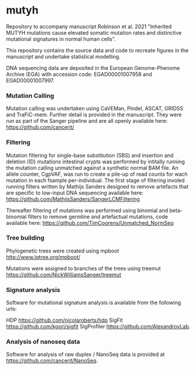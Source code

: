 # mutyh

Repository to accompany manuscript Robinson et al. 2021 "Inherited MUTYH mutations cause elevated somatic mutation rates and distinctive mutational signatures in normal human cells".

This repository contains the source data and code to recreate figures in the manuscript and undertake statistical modelling. 

DNA sequencing data are deposited in the European Genome-Phenome Archive (EGA) with accession code: EGAD00001007958 and EGAD00001007997.

### Mutation Calling ###
Mutation calling was undertaken using CaVEMan, Pindel, ASCAT, GRIDSS and TraFiC-mem. Further detail is provided in the manuscript. They were run as part of the Sanger pipeline and are all openly available here: https://github.com/cancerit/

### Filtering ###
Mutation filtering for single-base substitution (SBS) and insertion and deletion (ID) mutations intestinal crypts was performed by intitally running the mutation calling unmatched against a synthetic normal BAM file. An allele counter, CgpVAF, was run to create a pile-up of read counts for wach mutation in each fsample per-individual. The first stage of filtering involed running filters written by Mathijs Sanders designed to remove artefacts that are specific to low-input DNA sequencing available here:  https://github.com/MathijsSanders/SangerLCMFiltering 

Thereafter filtering of mutations was performed using binomial and beta-binomial filters to remove germline and artefactual mutations, code available here: https://github.com/TimCoorens/Unmatched_NormSeq

### Tree building ###
Phylogenetic trees were created using mpboot http://www.iqtree.org/mpboot/

Mutations were assigned to branches of the trees using treemut https://github.com/NickWilliamsSanger/treemut

### Signature analysis ###
Software for mutational signature analysis is available from the following urls:

HDP https://github.com/nicolaroberts/hdp 
SigFit https://github.com/kgori/sigfit 
SigProfiler https://github.com/AlexandrovLab. 

### Analysis of nanoseq data ###
Software for analysis of raw duplex / NanoSeq data is provided at https://github.com/cancerit/NanoSeq. 

